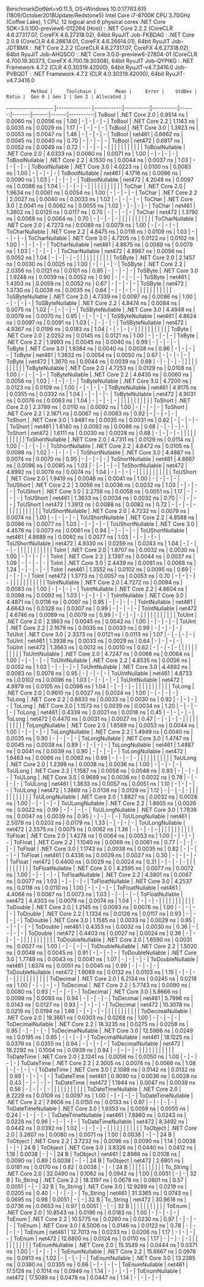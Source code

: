 
BenchmarkDotNet=v0.11.5, OS=Windows 10.0.17763.615 (1809/October2018Update/Redstone5)
Intel Core i7-8700K CPU 3.70GHz (Coffee Lake), 1 CPU, 12 logical and 6 physical cores
.NET Core SDK=3.0.100-preview6-012264
  [Host]     : .NET Core 2.2.2 (CoreCLR 4.6.27317.07, CoreFX 4.6.27318.02), 64bit RyuJIT
  Job-FKBDAG : .NET Core 2.0.9 (CoreCLR 4.6.26614.01, CoreFX 4.6.26614.01), 64bit RyuJIT
  Job-JDTBMX : .NET Core 2.2.2 (CoreCLR 4.6.27317.07, CoreFX 4.6.27318.02), 64bit RyuJIT
  Job-AHQSCO : .NET Core 3.0.0-preview6-27804-01 (CoreCLR 4.700.19.30373, CoreFX 4.700.19.30308), 64bit RyuJIT
  Job-QYPIKG : .NET Framework 4.7.2 (CLR 4.0.30319.42000), 64bit RyuJIT-v4.7.3416.0
  Job-PVBQDT : .NET Framework 4.7.2 (CLR 4.0.30319.42000), 64bit RyuJIT-v4.7.3416.0


             Method |     Toolchain |       Mean |     Error |    StdDev | Ratio |  Gen 0 | Gen 1 | Gen 2 | Allocated |
------------------- |-------------- |-----------:|----------:|----------:|------:|-------:|------:|------:|----------:|
             ToBool | .NET Core 2.0 |  0.9514 ns | 0.0060 ns | 0.0056 ns |  1.00 |      - |     - |     - |         - |
             ToBool | .NET Core 2.2 |  1.1143 ns | 0.0035 ns | 0.0029 ns |  1.17 |      - |     - |     - |         - |
             ToBool | .NET Core 3.0 |  1.3923 ns | 0.0053 ns | 0.0047 ns |  1.46 |      - |     - |     - |         - |
             ToBool |        net461 |  0.6662 ns | 0.0045 ns | 0.0040 ns |  0.70 |      - |     - |     - |         - |
             ToBool |        net472 |  0.6817 ns | 0.0052 ns | 0.0049 ns |  0.72 |      - |     - |     - |         - |
                    |               |            |           |           |       |        |       |       |           |
     ToBoolNullable | .NET Core 2.0 |  4.0333 ns | 0.0080 ns | 0.0071 ns |  1.00 |      - |     - |     - |         - |
     ToBoolNullable | .NET Core 2.2 |  4.1530 ns | 0.0044 ns | 0.0037 ns |  1.03 |      - |     - |     - |         - |
     ToBoolNullable | .NET Core 3.0 |  4.0223 ns | 0.0100 ns | 0.0083 ns |  1.00 |      - |     - |     - |         - |
     ToBoolNullable |        net461 |  4.1716 ns | 0.0096 ns | 0.0090 ns |  1.03 |      - |     - |     - |         - |
     ToBoolNullable |        net472 |  4.2048 ns | 0.0097 ns | 0.0086 ns |  1.04 |      - |     - |     - |         - |
                    |               |            |           |           |       |        |       |       |           |
             ToChar | .NET Core 2.0 |  1.9634 ns | 0.0061 ns | 0.0054 ns |  1.00 |      - |     - |     - |         - |
             ToChar | .NET Core 2.2 |  2.0027 ns | 0.0040 ns | 0.0033 ns |  1.02 |      - |     - |     - |         - |
             ToChar | .NET Core 3.0 |  2.0041 ns | 0.0062 ns | 0.0055 ns |  1.02 |      - |     - |     - |         - |
             ToChar |        net461 |  1.3802 ns | 0.0125 ns | 0.0117 ns |  0.70 |      - |     - |     - |         - |
             ToChar |        net472 |  1.3792 ns | 0.0068 ns | 0.0064 ns |  0.70 |      - |     - |     - |         - |
                    |               |            |           |           |       |        |       |       |           |
     ToCharNullable | .NET Core 2.0 |  4.7273 ns | 0.0089 ns | 0.0079 ns |  1.00 |      - |     - |     - |         - |
     ToCharNullable | .NET Core 2.2 |  4.8475 ns | 0.0116 ns | 0.0109 ns |  1.03 |      - |     - |     - |         - |
     ToCharNullable | .NET Core 3.0 |  4.7205 ns | 0.0122 ns | 0.0102 ns |  1.00 |      - |     - |     - |         - |
     ToCharNullable |        net461 |  4.8675 ns | 0.0089 ns | 0.0079 ns |  1.03 |      - |     - |     - |         - |
     ToCharNullable |        net472 |  4.8967 ns | 0.0056 ns | 0.0052 ns |  1.04 |      - |     - |     - |         - |
                    |               |            |           |           |       |        |       |       |           |
            ToSByte | .NET Core 2.0 |  2.1457 ns | 0.0030 ns | 0.0025 ns |  1.00 |      - |     - |     - |         - |
            ToSByte | .NET Core 2.2 |  2.0356 ns | 0.0121 ns | 0.0101 ns |  0.95 |      - |     - |     - |         - |
            ToSByte | .NET Core 3.0 |  1.9248 ns | 0.0059 ns | 0.0052 ns |  0.90 |      - |     - |     - |         - |
            ToSByte |        net461 |  1.4303 ns | 0.0059 ns | 0.0052 ns |  0.67 |      - |     - |     - |         - |
            ToSByte |        net472 |  1.3730 ns | 0.0038 ns | 0.0035 ns |  0.64 |      - |     - |     - |         - |
                    |               |            |           |           |       |        |       |       |           |
    ToSByteNullable | .NET Core 2.0 |  4.7339 ns | 0.0097 ns | 0.0086 ns |  1.00 |      - |     - |     - |         - |
    ToSByteNullable | .NET Core 2.2 |  4.8474 ns | 0.0084 ns | 0.0075 ns |  1.02 |      - |     - |     - |         - |
    ToSByteNullable | .NET Core 3.0 |  4.4948 ns | 0.0079 ns | 0.0070 ns |  0.95 |      - |     - |     - |         - |
    ToSByteNullable |        net461 |  4.8624 ns | 0.0097 ns | 0.0091 ns |  1.03 |      - |     - |     - |         - |
    ToSByteNullable |        net472 |  4.9367 ns | 0.0196 ns | 0.0183 ns |  1.04 |      - |     - |     - |         - |
                    |               |            |           |           |       |        |       |       |           |
             ToByte | .NET Core 2.0 |  2.0252 ns | 0.0145 ns | 0.0121 ns |  1.00 |      - |     - |     - |         - |
             ToByte | .NET Core 2.2 |  1.9993 ns | 0.0045 ns | 0.0040 ns |  0.99 |      - |     - |     - |         - |
             ToByte | .NET Core 3.0 |  1.9384 ns | 0.0040 ns | 0.0038 ns |  0.96 |      - |     - |     - |         - |
             ToByte |        net461 |  1.3632 ns | 0.0054 ns | 0.0050 ns |  0.67 |      - |     - |     - |         - |
             ToByte |        net472 |  1.3670 ns | 0.0044 ns | 0.0039 ns |  0.68 |      - |     - |     - |         - |
                    |               |            |           |           |       |        |       |       |           |
     ToByteNullable | .NET Core 2.0 |  4.7253 ns | 0.0129 ns | 0.0108 ns |  1.00 |      - |     - |     - |         - |
     ToByteNullable | .NET Core 2.2 |  4.8435 ns | 0.0060 ns | 0.0056 ns |  1.02 |      - |     - |     - |         - |
     ToByteNullable | .NET Core 3.0 |  4.7200 ns | 0.0123 ns | 0.0109 ns |  1.00 |      - |     - |     - |         - |
     ToByteNullable |        net461 |  4.9175 ns | 0.0355 ns | 0.0332 ns |  1.04 |      - |     - |     - |         - |
     ToByteNullable |        net472 |  4.9031 ns | 0.0076 ns | 0.0063 ns |  1.04 |      - |     - |     - |         - |
                    |               |            |           |           |       |        |       |       |           |
            ToShort | .NET Core 2.0 |  2.3799 ns | 0.0110 ns | 0.0092 ns |  1.00 |      - |     - |     - |         - |
            ToShort | .NET Core 2.2 |  2.1871 ns | 0.0067 ns | 0.0063 ns |  0.92 |      - |     - |     - |         - |
            ToShort | .NET Core 3.0 |  1.9481 ns | 0.0035 ns | 0.0031 ns |  0.82 |      - |     - |     - |         - |
            ToShort |        net461 |  1.6140 ns | 0.0092 ns | 0.0086 ns |  0.68 |      - |     - |     - |         - |
            ToShort |        net472 |  1.6111 ns | 0.0030 ns | 0.0028 ns |  0.68 |      - |     - |     - |         - |
                    |               |            |           |           |       |        |       |       |           |
    ToShortNullable | .NET Core 2.0 |  4.7311 ns | 0.0129 ns | 0.0114 ns |  1.00 |      - |     - |     - |         - |
    ToShortNullable | .NET Core 2.2 |  4.8472 ns | 0.0105 ns | 0.0098 ns |  1.02 |      - |     - |     - |         - |
    ToShortNullable | .NET Core 3.0 |  4.4887 ns | 0.0074 ns | 0.0070 ns |  0.95 |      - |     - |     - |         - |
    ToShortNullable |        net461 |  4.8667 ns | 0.0096 ns | 0.0085 ns |  1.03 |      - |     - |     - |         - |
    ToShortNullable |        net472 |  4.8992 ns | 0.0079 ns | 0.0074 ns |  1.04 |      - |     - |     - |         - |
                    |               |            |           |           |       |        |       |       |           |
           ToUShort | .NET Core 2.0 |  1.9419 ns | 0.0046 ns | 0.0041 ns |  1.00 |      - |     - |     - |         - |
           ToUShort | .NET Core 2.2 |  2.0056 ns | 0.0036 ns | 0.0032 ns |  1.03 |      - |     - |     - |         - |
           ToUShort | .NET Core 3.0 |  2.2756 ns | 0.0058 ns | 0.0051 ns |  1.17 |      - |     - |     - |         - |
           ToUShort |        net461 |  1.3633 ns | 0.0034 ns | 0.0032 ns |  0.70 |      - |     - |     - |         - |
           ToUShort |        net472 |  1.3912 ns | 0.0088 ns | 0.0082 ns |  0.72 |      - |     - |     - |         - |
                    |               |            |           |           |       |        |       |       |           |
   ToUShortNullable | .NET Core 2.0 |  4.7232 ns | 0.0079 ns | 0.0074 ns |  1.00 |      - |     - |     - |         - |
   ToUShortNullable | .NET Core 2.2 |  4.8588 ns | 0.0086 ns | 0.0077 ns |  1.03 |      - |     - |     - |         - |
   ToUShortNullable | .NET Core 3.0 |  4.4578 ns | 0.0073 ns | 0.0061 ns |  0.94 |      - |     - |     - |         - |
   ToUShortNullable |        net461 |  4.8688 ns | 0.0092 ns | 0.0077 ns |  1.03 |      - |     - |     - |         - |
   ToUShortNullable |        net472 |  4.9330 ns | 0.0259 ns | 0.0243 ns |  1.04 |      - |     - |     - |         - |
                    |               |            |           |           |       |        |       |       |           |
              ToInt | .NET Core 2.0 |  1.9707 ns | 0.0032 ns | 0.0030 ns |  1.00 |      - |     - |     - |         - |
              ToInt | .NET Core 2.2 |  2.1397 ns | 0.0044 ns | 0.0037 ns |  1.09 |      - |     - |     - |         - |
              ToInt | .NET Core 3.0 |  2.4439 ns | 0.0081 ns | 0.0068 ns |  1.24 |      - |     - |     - |         - |
              ToInt |        net461 |  1.3552 ns | 0.0102 ns | 0.0095 ns |  0.69 |      - |     - |     - |         - |
              ToInt |        net472 |  1.3773 ns | 0.0057 ns | 0.0053 ns |  0.70 |      - |     - |     - |         - |
                    |               |            |           |           |       |        |       |       |           |
      ToIntNullable | .NET Core 2.0 |  4.7272 ns | 0.0094 ns | 0.0083 ns |  1.00 |      - |     - |     - |         - |
      ToIntNullable | .NET Core 2.2 |  4.8604 ns | 0.0098 ns | 0.0092 ns |  1.03 |      - |     - |     - |         - |
      ToIntNullable | .NET Core 3.0 |  4.4871 ns | 0.0116 ns | 0.0097 ns |  0.95 |      - |     - |     - |         - |
      ToIntNullable |        net461 |  4.6643 ns | 0.0328 ns | 0.0307 ns |  0.99 |      - |     - |     - |         - |
      ToIntNullable |        net472 |  4.6746 ns | 0.0089 ns | 0.0079 ns |  0.99 |      - |     - |     - |         - |
                    |               |            |           |           |       |        |       |       |           |
             ToUInt | .NET Core 2.0 |  2.1863 ns | 0.0045 ns | 0.0042 ns |  1.00 |      - |     - |     - |         - |
             ToUInt | .NET Core 2.2 |  2.1679 ns | 0.0035 ns | 0.0033 ns |  0.99 |      - |     - |     - |         - |
             ToUInt | .NET Core 3.0 |  2.3373 ns | 0.0121 ns | 0.0113 ns |  1.07 |      - |     - |     - |         - |
             ToUInt |        net461 |  1.3938 ns | 0.0033 ns | 0.0029 ns |  0.64 |      - |     - |     - |         - |
             ToUInt |        net472 |  1.3663 ns | 0.0012 ns | 0.0010 ns |  0.62 |      - |     - |     - |         - |
                    |               |            |           |           |       |        |       |       |           |
     ToUIntNullable | .NET Core 2.0 |  4.7247 ns | 0.0068 ns | 0.0064 ns |  1.00 |      - |     - |     - |         - |
     ToUIntNullable | .NET Core 2.2 |  4.8535 ns | 0.0056 ns | 0.0052 ns |  1.03 |      - |     - |     - |         - |
     ToUIntNullable | .NET Core 3.0 |  4.4892 ns | 0.0083 ns | 0.0078 ns |  0.95 |      - |     - |     - |         - |
     ToUIntNullable |        net461 |  4.8733 ns | 0.0102 ns | 0.0096 ns |  1.03 |      - |     - |     - |         - |
     ToUIntNullable |        net472 |  4.8979 ns | 0.0105 ns | 0.0098 ns |  1.04 |      - |     - |     - |         - |
                    |               |            |           |           |       |        |       |       |           |
             ToLong | .NET Core 2.0 |  0.9610 ns | 0.0027 ns | 0.0024 ns |  1.00 |      - |     - |     - |         - |
             ToLong | .NET Core 2.2 |  0.8833 ns | 0.0033 ns | 0.0030 ns |  0.92 |      - |     - |     - |         - |
             ToLong | .NET Core 3.0 |  1.1573 ns | 0.0039 ns | 0.0034 ns |  1.20 |      - |     - |     - |         - |
             ToLong |        net461 |  0.4339 ns | 0.0021 ns | 0.0018 ns |  0.45 |      - |     - |     - |         - |
             ToLong |        net472 |  0.4470 ns | 0.0031 ns | 0.0027 ns |  0.47 |      - |     - |     - |         - |
                    |               |            |           |           |       |        |       |       |           |
     ToLongNullable | .NET Core 2.0 |  1.6569 ns | 0.0053 ns | 0.0044 ns |  1.00 |      - |     - |     - |         - |
     ToLongNullable | .NET Core 2.2 |  1.4949 ns | 0.0040 ns | 0.0035 ns |  0.90 |      - |     - |     - |         - |
     ToLongNullable | .NET Core 3.0 |  1.4747 ns | 0.0045 ns | 0.0038 ns |  0.89 |      - |     - |     - |         - |
     ToLongNullable |        net461 |  1.4887 ns | 0.0041 ns | 0.0039 ns |  0.90 |      - |     - |     - |         - |
     ToLongNullable |        net472 |  1.6463 ns | 0.0066 ns | 0.0062 ns |  0.99 |      - |     - |     - |         - |
                    |               |            |           |           |       |        |       |       |           |
            ToULong | .NET Core 2.0 |  1.2399 ns | 0.0038 ns | 0.0036 ns |  1.00 |      - |     - |     - |         - |
            ToULong | .NET Core 2.2 |  1.1587 ns | 0.0058 ns | 0.0048 ns |  0.93 |      - |     - |     - |         - |
            ToULong | .NET Core 3.0 |  0.9689 ns | 0.0036 ns | 0.0032 ns |  0.78 |      - |     - |     - |         - |
            ToULong |        net461 |  1.3633 ns | 0.0057 ns | 0.0051 ns |  1.10 |      - |     - |     - |         - |
            ToULong |        net472 |  1.3869 ns | 0.0138 ns | 0.0129 ns |  1.12 |      - |     - |     - |         - |
                    |               |            |           |           |       |        |       |       |           |
    ToULongNullable | .NET Core 2.0 |  1.8827 ns | 0.0032 ns | 0.0028 ns |  1.00 |      - |     - |     - |         - |
    ToULongNullable | .NET Core 2.2 |  1.8605 ns | 0.0026 ns | 0.0022 ns |  0.99 |      - |     - |     - |         - |
    ToULongNullable | .NET Core 3.0 |  1.7839 ns | 0.0047 ns | 0.0039 ns |  0.95 |      - |     - |     - |         - |
    ToULongNullable |        net461 |  2.5079 ns | 0.0202 ns | 0.0179 ns |  1.33 |      - |     - |     - |         - |
    ToULongNullable |        net472 |  2.5575 ns | 0.0075 ns | 0.0062 ns |  1.36 |      - |     - |     - |         - |
                    |               |            |           |           |       |        |       |       |           |
            ToFloat | .NET Core 2.0 |  1.4278 ns | 0.0064 ns | 0.0053 ns |  1.00 |      - |     - |     - |         - |
            ToFloat | .NET Core 2.2 |  1.1040 ns | 0.0069 ns | 0.0061 ns |  0.77 |      - |     - |     - |         - |
            ToFloat | .NET Core 3.0 |  1.1743 ns | 0.0038 ns | 0.0035 ns |  0.82 |      - |     - |     - |         - |
            ToFloat |        net461 |  0.4336 ns | 0.0029 ns | 0.0027 ns |  0.30 |      - |     - |     - |         - |
            ToFloat |        net472 |  0.4400 ns | 0.0029 ns | 0.0024 ns |  0.31 |      - |     - |     - |         - |
                    |               |            |           |           |       |        |       |       |           |
    ToFloatNullable | .NET Core 2.0 |  4.2595 ns | 0.0077 ns | 0.0072 ns |  1.00 |      - |     - |     - |         - |
    ToFloatNullable | .NET Core 2.2 |  4.3801 ns | 0.0087 ns | 0.0077 ns |  1.03 |      - |     - |     - |         - |
    ToFloatNullable | .NET Core 3.0 |  4.2537 ns | 0.0118 ns | 0.0110 ns |  1.00 |      - |     - |     - |         - |
    ToFloatNullable |        net461 |  4.4068 ns | 0.0087 ns | 0.0073 ns |  1.03 |      - |     - |     - |         - |
    ToFloatNullable |        net472 |  4.4303 ns | 0.0079 ns | 0.0074 ns |  1.04 |      - |     - |     - |         - |
                    |               |            |           |           |       |        |       |       |           |
           ToDouble | .NET Core 2.0 |  1.2145 ns | 0.0093 ns | 0.0078 ns |  1.00 |      - |     - |     - |         - |
           ToDouble | .NET Core 2.2 |  1.1334 ns | 0.0126 ns | 0.0117 ns |  0.93 |      - |     - |     - |         - |
           ToDouble | .NET Core 3.0 |  1.1585 ns | 0.0033 ns | 0.0029 ns |  0.95 |      - |     - |     - |         - |
           ToDouble |        net461 |  0.4353 ns | 0.0032 ns | 0.0030 ns |  0.36 |      - |     - |     - |         - |
           ToDouble |        net472 |  0.4403 ns | 0.0027 ns | 0.0024 ns |  0.36 |      - |     - |     - |         - |
                    |               |            |           |           |       |        |       |       |           |
   ToDoubleNullable | .NET Core 2.0 |  1.6590 ns | 0.0031 ns | 0.0027 ns |  1.00 |      - |     - |     - |         - |
   ToDoubleNullable | .NET Core 2.2 |  1.5020 ns | 0.0048 ns | 0.0045 ns |  0.91 |      - |     - |     - |         - |
   ToDoubleNullable | .NET Core 3.0 |  1.7749 ns | 0.0043 ns | 0.0041 ns |  1.07 |      - |     - |     - |         - |
   ToDoubleNullable |        net461 |  1.6374 ns | 0.0051 ns | 0.0045 ns |  0.99 |      - |     - |     - |         - |
   ToDoubleNullable |        net472 |  1.9089 ns | 0.0132 ns | 0.0103 ns |  1.15 |      - |     - |     - |         - |
                    |               |            |           |           |       |        |       |       |           |
          ToDecimal | .NET Core 2.0 |  6.2134 ns | 0.0245 ns | 0.0218 ns |  1.00 |      - |     - |     - |         - |
          ToDecimal | .NET Core 2.2 |  5.7743 ns | 0.0090 ns | 0.0080 ns |  0.93 |      - |     - |     - |         - |
          ToDecimal | .NET Core 3.0 |  5.8666 ns | 0.0099 ns | 0.0093 ns |  0.94 |      - |     - |     - |         - |
          ToDecimal |        net461 |  5.7996 ns | 0.0143 ns | 0.0127 ns |  0.93 |      - |     - |     - |         - |
          ToDecimal |        net472 | 10.3078 ns | 0.0219 ns | 0.0194 ns |  1.66 |      - |     - |     - |         - |
                    |               |            |           |           |       |        |       |       |           |
  ToDecimalNullable | .NET Core 2.0 | 19.3661 ns | 0.0303 ns | 0.0268 ns |  1.00 |      - |     - |     - |         - |
  ToDecimalNullable | .NET Core 2.2 | 18.3235 ns | 0.0275 ns | 0.0258 ns |  0.95 |      - |     - |     - |         - |
  ToDecimalNullable | .NET Core 3.0 | 12.5986 ns | 0.0249 ns | 0.0195 ns |  0.65 |      - |     - |     - |         - |
  ToDecimalNullable |        net461 | 18.1225 ns | 0.0379 ns | 0.0355 ns |  0.94 |      - |     - |     - |         - |
  ToDecimalNullable |        net472 | 18.2292 ns | 0.1004 ns | 0.0939 ns |  0.94 |      - |     - |     - |         - |
                    |               |            |           |           |       |        |       |       |           |
         ToDateTime | .NET Core 2.0 |  2.1241 ns | 0.0056 ns | 0.0050 ns |  1.00 |      - |     - |     - |         - |
         ToDateTime | .NET Core 2.2 |  2.3005 ns | 0.0074 ns | 0.0066 ns |  1.08 |      - |     - |     - |         - |
         ToDateTime | .NET Core 3.0 |  2.1089 ns | 0.0142 ns | 0.0132 ns |  0.99 |      - |     - |     - |         - |
         ToDateTime |        net461 |  0.9090 ns | 0.0036 ns | 0.0028 ns |  0.43 |      - |     - |     - |         - |
         ToDateTime |        net472 |  1.1944 ns | 0.0047 ns | 0.0039 ns |  0.56 |      - |     - |     - |         - |
                    |               |            |           |           |       |        |       |       |           |
 ToDateTimeNullable | .NET Core 2.0 |  8.2229 ns | 0.0109 ns | 0.0097 ns |  1.00 |      - |     - |     - |         - |
 ToDateTimeNullable | .NET Core 2.2 |  7.9606 ns | 0.0150 ns | 0.0133 ns |  0.97 |      - |     - |     - |         - |
 ToDateTimeNullable | .NET Core 3.0 |  1.9353 ns | 0.0059 ns | 0.0055 ns |  0.24 |      - |     - |     - |         - |
 ToDateTimeNullable |        net461 |  7.8860 ns | 0.0243 ns | 0.0228 ns |  0.96 |      - |     - |     - |         - |
 ToDateTimeNullable |        net472 |  8.3492 ns | 0.0442 ns | 0.0392 ns |  1.02 |      - |     - |     - |         - |
                    |               |            |           |           |       |        |       |       |           |
           ToObject | .NET Core 2.0 |  3.2607 ns | 0.0080 ns | 0.0071 ns |  1.00 | 0.0038 |     - |     - |      24 B |
           ToObject | .NET Core 2.2 |  3.7232 ns | 0.0096 ns | 0.0090 ns |  1.14 | 0.0038 |     - |     - |      24 B |
           ToObject | .NET Core 3.0 |  3.8326 ns | 0.0440 ns | 0.0412 ns |  1.18 | 0.0038 |     - |     - |      24 B |
           ToObject |        net461 |  2.8986 ns | 0.0108 ns | 0.0090 ns |  0.89 | 0.0038 |     - |     - |      24 B |
           ToObject |        net472 |  2.6801 ns | 0.0181 ns | 0.0170 ns |  0.82 | 0.0038 |     - |     - |      24 B |
                    |               |            |           |           |       |        |       |       |           |
          To_String | .NET Core 2.0 | 32.0490 ns | 0.1062 ns | 0.0942 ns |  1.00 | 0.0051 |     - |     - |      32 B |
          To_String | .NET Core 2.2 | 18.3197 ns | 0.0678 ns | 0.0601 ns |  0.57 | 0.0051 |     - |     - |      32 B |
          To_String | .NET Core 3.0 | 12.9289 ns | 0.0219 ns | 0.0205 ns |  0.40 |      - |     - |     - |         - |
          To_String |        net461 | 31.3365 ns | 0.0743 ns | 0.0695 ns |  0.98 | 0.0051 |     - |     - |      32 B |
          To_String |        net472 | 30.9618 ns | 0.0736 ns | 0.0653 ns |  0.97 | 0.0051 |     - |     - |      32 B |
                    |               |            |           |           |       |        |       |       |           |
             ToEnum | .NET Core 2.0 | 10.8543 ns | 0.0196 ns | 0.0183 ns |  1.00 |      - |     - |     - |         - |
             ToEnum | .NET Core 2.2 | 10.5775 ns | 0.0260 ns | 0.0230 ns |  0.97 |      - |     - |     - |         - |
             ToEnum | .NET Core 3.0 |  8.5006 ns | 0.0146 ns | 0.0122 ns |  0.78 |      - |     - |     - |         - |
             ToEnum |        net461 | 12.7013 ns | 0.0233 ns | 0.0206 ns |  1.17 |      - |     - |     - |         - |
             ToEnum |        net472 | 12.6800 ns | 0.0124 ns | 0.0110 ns |  1.17 |      - |     - |     - |         - |
                    |               |            |           |           |       |        |       |       |           |
     ToEnumNullable | .NET Core 2.0 | 15.3549 ns | 0.0444 ns | 0.0371 ns |  1.00 |      - |     - |     - |         - |
     ToEnumNullable | .NET Core 2.2 | 15.6667 ns | 0.0976 ns | 0.0913 ns |  1.02 |      - |     - |     - |         - |
     ToEnumNullable | .NET Core 3.0 | 13.2385 ns | 0.0380 ns | 0.0355 ns |  0.86 |      - |     - |     - |         - |
     ToEnumNullable |        net461 | 17.5128 ns | 0.1014 ns | 0.0949 ns |  1.14 |      - |     - |     - |         - |
     ToEnumNullable |        net472 | 17.5089 ns | 0.0478 ns | 0.0447 ns |  1.14 |      - |     - |     - |         - |
